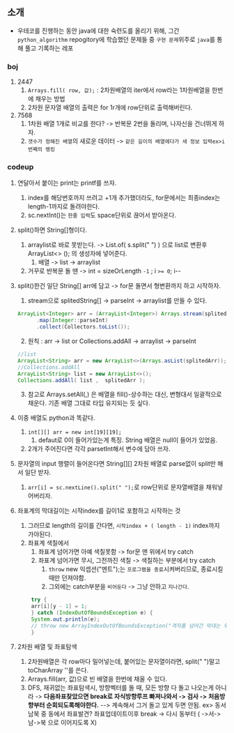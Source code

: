 ## 소개

- 우테코를 진행하는 동안 java에 대한 숙련도를 올리기 위해, 그간 `python_algorithm` repogitory에 학습했던 문제들 중 `구현 문제`위주로 `java`를 통해 풀고 기록하는 레포

### boj

1. 2447
    1. `Arrays.fill( row, 값);` : 2차원배열의 iter에서 row라는 1차원배열을 한번에 채우는 방법 
    2. 2차원 문자열 배열의 출력은 for 1r개에 row단위로 출력해버린다.
2. 7568
    1. 1차원 배열 1개로 비교를 한다? -> 반복문 2번을 돌리며, 나자신을 건너뛰게 하자.
    2. `갯수가 정해진 배열`의 새로운 데이터 -> `같은 길이의 배열에다가 새 정보 입력ex>i번째의 랭킹`

### codeup

1. 연달아서 붙이는 print는 printf를 쓰자.
    1. index를 해당번호까지 쓰려고 +1개 추가했더라도, for문에서는 최종index는 length-1까지로 돌려야한다.
    2. sc.nextInt()는 `한줄 입력`도 space단위로 끊어서 받아온다.
2. split()하면 String[]형이다.
    1. arraylist로 바로 못받는다. -> List.of( s.split(" ") ) 으로 list로 변환후 ArrayList<> (); 의 생성자에 넣어준다.
        1. 배열 -> list -> arraylist
    2. 거꾸로 반복문 돌 땐 ->  int = sizeOrLength `-1` ; i `>= 0`; i--
3. split()한건 일단 String[] arr에 담고 -> for문 돌면서 형변환까지 하고 시작하자.
    1. stream으로 splitedString[] -> parseInt -> arraylist를 만들 수 있다.
    ```java
    ArrayList<Integer> arr = (ArrayList<Integer>) Arrays.stream(splitedArr)
          .map(Integer::parseInt)
          .collect(Collectors.toList());
    ```
    2. 원칙 : arr -> list or Collections.addAll -> arraylist -> parseInt
    ```java
    //list
    ArrayList<String> arr = new ArrayList<>(Arrays.asList(splitedArr));
    //Collections.addAll
    ArrayList<String> list = new ArrayList<>();
    Collections.addAll( list ,  splitedArr );
    ```
    3. 참고로 Arrays.setAll(,) 은 배열을 fill()-상수하는 대신, 변형대서 일괄적으로 채운다. 기존 배열 그대로 타입 유지되는 듯 싶다.

4. 이중 배열도 python과 똑같다.
    1. `int[][] arr = new int[19][19];`
        1. defaut로 0이 들어가있는게 특징. String 배열은 null이 들어가 있었음.
    2. 2개가 주어진다면 각각 parsetInt해서 변수에 담아 쓰자.
5. 문자열의 input 행렬이 들어온다면 String[][] 2차원 배열로 parse없이 split만 해서 일단 받자.
    1. `arr[i] = sc.nextLine().split(" ");`로 row단위로 문자열배열을 채워넣어버리자.

6. 좌표계의 막대길이는 시작index를 길이1로 포함하고 시작하는 것
    1. 그러므로 length의 길이를 간다면, `시작index + ( length - 1)` index까지 가야된다.
    2. 좌표계 색칠에서
        1. 좌표계 넘어가면 아예 색칠못함 -> for문 맨 위에서 try catch
        2. 좌표계 넘어가면 무시, 그전까진 색칠 -> 색칠하는 부분에서 try catch
            1. `throw` new 익셉션("멘트");는 `프로그램을 종료`시켜버리므로, 종료시킬때만 던져야함.
            2. 그외에는 catch부분을 `비어둔다` -> 그냥 안하고 `지나간다`.
       ```java
        try {
        arr[i][y - 1] = 1;
        } catch (IndexOutOfBoundsException e) {
        System.out.println(e);
        // throw new ArrayIndexOutOfBoundsException("격자를 넘어간 막대는 무시됩니다.");
        }
        ```
7. 2차원 배열 및 좌표탐색
    1. 2차원배열은 각 row마다 밀어넣는데, 붙어있는 문자열이라면, split(" ")말고 toCharArray ''를 쓴다.
    2. Arrays.fill(arr, 값)으로 빈 배열을 한번에 채울 수 있다.
    3. DFS, 재귀없는 좌표탐색시, 방향벡터를 돌 때, 모든 방향 다 돌고 나오는게 아니라 -> **다음좌표찾았으면 break로 자식방향루프 빠져나와서 -> 검사 -> 처음방향부터 순회되도록해야한다.**
       --> 계속해서 그거 돌고 있게 두면 안됨. ex> 동서남북 중 동에서 좌표발견? 좌표업데이트이후 break -> 다시 동부터  ( ->서->남->북 으로 이어지도록 X)
